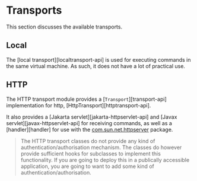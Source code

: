 # Transports

This section discusses the available transports.

## Local

The [local transport][localtransport-api] is used for executing commands in the same virtual machine. As such, it does not have a lot of practical use.

## HTTP

The HTTP transport module provides a [`Transport`][transport-api] implementation for http, [HttpTransport][httptransport-api].

It also provides a [Jakarta servlet][jakarta-httpservlet-api] and [Javax servlet][javax-httpservlet-api] for receiving commands, as well as a [handler][handler] for use with the [com.sun.net.httpserver](http://download.oracle.com/javase/6/docs/jre/api/net/httpserver/spec/com/sun/net/httpserver/package-summary.html) package.

> The HTTP transport classes do not provide any kind of authentication/authorisation mechanism. The classes do however provide sufficient hooks for subclasses to implement this functionality. If you are going to deploy this in a publically accessible application, you are going to want to add some kind of authentication/authorisation.
